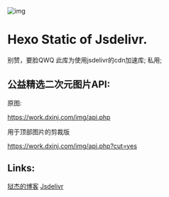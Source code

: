 ![img](https://cdn.jsdelivr.net/gh/obent/cdn@1.5/img/cover/001cut.jpg)

# Hexo Static of Jsdelivr.
别赞，要脸QWQ
此库为使用jsdelivr的cdn加速库;
私用;

## 公益精选二次元图片API:

原图:

https://work.dxinj.com/img/api.php

用于顶部图片的剪裁版

https://work.dxinj.com/img/api.php?cut=yes

## Links:

[狱杰的博客](https://yujienb.cn/)
[Jsdelivr](https://www.jsdelivr.com/)